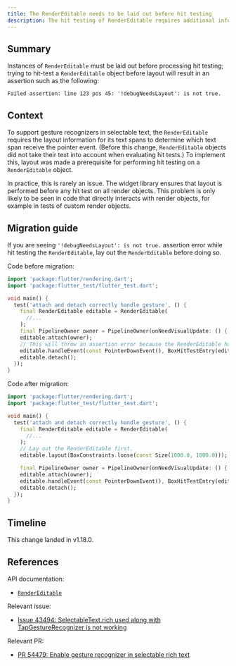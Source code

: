 ```yaml
---
title: The RenderEditable needs to be laid out before hit testing
description: The hit testing of RenderEditable requires additional information that is only available after the layout.
---
```


## Summary

Instances of `RenderEditable` must be laid out before processing hit
testing; trying to hit-test a `RenderEditable` object before layout will 
result in an assertion such as the following:

`Failed assertion: line 123 pos 45: '!debugNeedsLayout': is not true.`

## Context

To support gesture recognizers in selectable text, the
`RenderEditable` requires the layout information for its
text spans to determine which text span receive the
pointer event. (Before this change, `RenderEditable` objects 
did not take their text into account when evaluating hit tests.)
To implement this, layout was made a prerequisite for performing
hit testing on a `RenderEditable` object.

In practice, this is rarely an issue. The widget library
ensures that layout is performed before any hit test on all
render objects. This problem is only likely to be seen in
code that directly interacts with render objects, for
example in tests of custom render objects.

## Migration guide

If you are seeing `'!debugNeedsLayout': is not true.` assertion error while hit testing the
`RenderEditable`, lay out the `RenderEditable` before doing so.

Code before migration:

```dart
import 'package:flutter/rendering.dart';
import 'package:flutter_test/flutter_test.dart';

void main() {
  test('attach and detach correctly handle gesture', () {
    final RenderEditable editable = RenderEditable(
      //...
    );
    final PipelineOwner owner = PipelineOwner(onNeedVisualUpdate: () { });
    editable.attach(owner);
    // This will throw an assertion error because the RenderEditable has not been laid out.
    editable.handleEvent(const PointerDownEvent(), BoxHitTestEntry(editable, const Offset(10,10)));
    editable.detach();
  });
}
```

Code after migration:

```dart
import 'package:flutter/rendering.dart';
import 'package:flutter_test/flutter_test.dart';

void main() {
  test('attach and detach correctly handle gesture', () {
    final RenderEditable editable = RenderEditable(
      //...
    );
    // Lay out the RenderEditable first.
    editable.layout(BoxConstraints.loose(const Size(1000.0, 1000.0)));

    final PipelineOwner owner = PipelineOwner(onNeedVisualUpdate: () { });
    editable.attach(owner);
    editable.handleEvent(const PointerDownEvent(), BoxHitTestEntry(editable, const Offset(10,10)));
    editable.detach();
  });
}
```

## Timeline

This change landed in v1.18.0.

## References

API documentation:
* [`RenderEditable`][]

Relevant issue:
* [Issue 43494: SelectableText.rich used along with TapGestureRecognizer is not working][]

Relevant PR:
* [PR 54479: Enable gesture recognizer in selectable rich text][]


[Issue 43494: SelectableText.rich used along with TapGestureRecognizer is not working]: {{site.github}}/flutter/flutter/issues/43494
[`RenderEditable`]: {{site.api}}/flutter/rendering/RenderEditable-class.html
[PR 54479: Enable gesture recognizer in selectable rich text]: {{site.github}}/flutter/flutter/pull/54479
